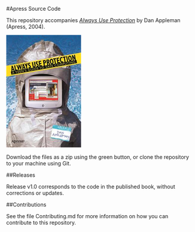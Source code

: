 #Apress Source Code

This repository accompanies [*Always Use Protection*](http://www.apress.com/9781590593264) by Dan Appleman (Apress, 2004).

![Cover image](9781590593264.jpg)

Download the files as a zip using the green button, or clone the repository to your machine using Git.

##Releases

Release v1.0 corresponds to the code in the published book, without corrections or updates.

##Contributions

See the file Contributing.md for more information on how you can contribute to this repository.
